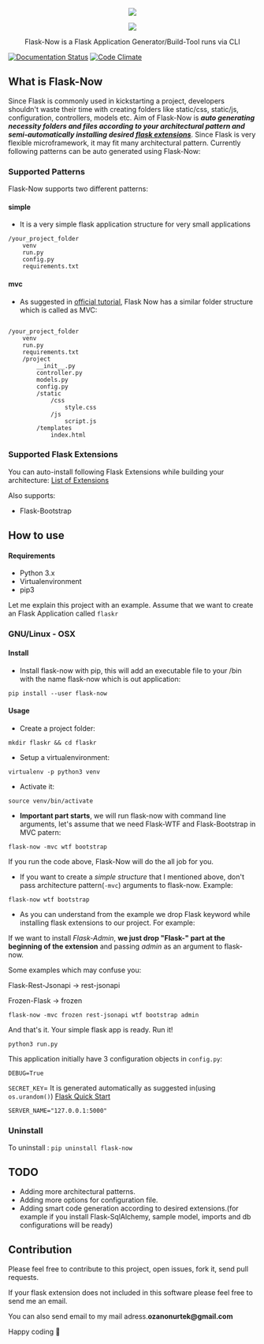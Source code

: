 <p align="center"> 
<img src="../master/images/logo.png">
</p>
<p align="center"> 
<img src="../master/images/flask-now.giff">
</p>

<p align="center">Flask-Now is a Flask Application Generator/Build-Tool runs via CLI</p> 

[![Documentation Status](https://readthedocs.org/projects/flask-now/badge/?version=latest)](http://flask-now.readthedocs.io/en/latest/?badge=latest)
[![Code Climate](https://codeclimate.com/github/ozanonurtek/flask-now/badges/gpa.svg)](https://codeclimate.com/github/ozanonurtek/flask-now)
## What is Flask-Now
Since Flask is commonly used in kickstarting a project, developers shouldn't waste their time with creating folders like static/css, static/js, configuration, controllers, models etc. Aim of Flask-Now is __*auto generating necessity folders and files according to your architectural pattern and semi-automatically installing desired [flask extensions](http://flask.pocoo.org/extensions/)*__. Since Flask is very flexible microframework, it may fit many architectural pattern. Currently following patterns can be auto generated using Flask-Now:

### Supported Patterns
Flask-Now supports two different patterns:

#### simple
- It is a very simple flask application structure for very small applications
```
/your_project_folder
    venv
    run.py
    config.py
    requirements.txt
```

#### mvc
- As suggested in [official tutorial](http://flask.pocoo.org/docs/0.12/tutorial/folders/), Flask Now has a similar folder structure which is called as MVC:
```

/your_project_folder
    venv
    run.py
    requirements.txt
    /project
        __init__.py
        controller.py
        models.py
        config.py
        /static
            /css
                style.css
            /js
                script.js
        /templates
            index.html
```

### Supported Flask Extensions
You can auto-install following Flask Extensions while building your architecture:
[List of Extensions](http://flask.pocoo.org/extensions/)

Also supports:
- Flask-Bootstrap

## How to use

#### Requirements
- Python 3.x
- Virtualenvironment
- pip3

Let me explain this project with an example. Assume that we want to create an Flask Application called ```flaskr```

### GNU/Linux - OSX

#### Install
- Install flask-now with pip, this will add an executable file to your /bin with the name flask-now which is out application:
```
pip install --user flask-now
```
#### Usage

- Create a project folder:
```
mkdir flaskr && cd flaskr
```
- Setup a virtualenvironment:
```
virtualenv -p python3 venv
```
- Activate it:
```
source venv/bin/activate
```
- **Important part starts**, we will run flask-now with command line arguments, let's assume that we need Flask-WTF and Flask-Bootstrap in MVC patern:
```
flask-now -mvc wtf bootstrap
```
If you run the code above, Flask-Now will do the all job for you.


- If you want to create a *simple structure* that I mentioned above, don't pass architecture pattern(```-mvc```) arguments to flask-now. Example:
```
flask-now wtf bootstrap
```
- As you can understand from the example we drop Flask keyword while installing flask extensions to our project. For example:

If we want to install *Flask-Admin*, **we just drop "Flask-" part at the beginning of the extension** and passing *admin* as an argument to flask-now.

Some examples which may confuse you:

Flask-Rest-Jsonapi -> rest-jsonapi

Frozen-Flask -> frozen
```
flask-now -mvc frozen rest-jsonapi wtf bootstrap admin
```
And that's it. Your simple flask app is ready. Run it!
```
python3 run.py
```
This application initially have 3 configuration objects in ```config.py```:

```DEBUG=True```

```SECRET_KEY```= It is generated automatically as suggested in(using ```os.urandom()```) [Flask Quick Start](http://flask.pocoo.org/docs/0.12/quickstart/)

```SERVER_NAME="127.0.0.1:5000"```
### Uninstall
To uninstall :
```pip uninstall flask-now```
## TODO

- Adding more architectural patterns.
- Adding more options for configuration file.
- Adding smart code generation according to desired extensions.(for example if you install Flask-SqlAlchemy, sample model, imports and db configurations will be ready)

## Contribution

Please feel free to contribute to this project, open issues, fork it, send pull requests.

If your flask extension does not included in this software please feel free to send me an email.

You can also send email to my mail adress.__ozanonurtek@gmail.com__

Happy coding :metal:
